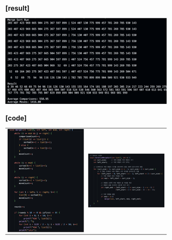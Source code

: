 ## [result]
<img src="./result.png" alt="Result Image" width="800">

## [code]
<table width="100%">
  <tr>
    <td align="left" width="50%">
      <img src="./code-1.png" alt="Code 1" width="600">
    </td>
    <td align="center" width="50%">
      <img src="./code-2.png" alt="Code 2" width="600">